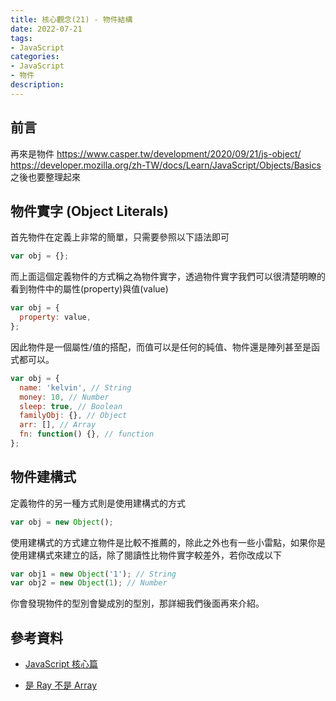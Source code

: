 ```yaml
---
title: 核心觀念(21) - 物件結構
date: 2022-07-21
tags:
- JavaScript
categories:
- JavaScript
- 物件
description:
---
```


## 前言

再來是物件
https://www.casper.tw/development/2020/09/21/js-object/
https://developer.mozilla.org/zh-TW/docs/Learn/JavaScript/Objects/Basics
之後也要整理起來

## 物件實字 (Object Literals)

首先物件在定義上非常的簡單，只需要參照以下語法即可

```javascript
var obj = {};
```

而上面這個定義物件的方式稱之為物件實字，透過物件實字我們可以很清楚明瞭的看到物件中的屬性(property)與值(value)

```javascript
var obj = {
  property: value,
};
```

因此物件是一個屬性/值的搭配，而值可以是任何的純值、物件還是陣列甚至是函式都可以。

```javascript
var obj = {
  name: 'kelvin', // String
  money: 10, // Number
  sleep: true, // Boolean
  familyObj: {}, // Object
  arr: [], // Array
  fn: function() {}, // function
};
```


## 物件建構式

定義物件的另一種方式則是使用建構式的方式

```javascript
var obj = new Object();
```

使用建構式的方式建立物件是比較不推薦的，除此之外也有一些小雷點，如果你是使用建構式來建立的話，除了閱讀性比物件實字較差外，若你改成以下

```javascript
var obj1 = new Object('1'); // String
var obj2 = new Object(1); // Number
```

你會發現物件的型別會變成別的型別，那詳細我們後面再來介紹。


## 參考資料
- [JavaScript 核心篇](https://www.hexschool.com/courses/js-core.html)

- [是 Ray 不是 Array](https://israynotarray.com/javascript/20200712/753837712/)